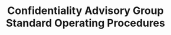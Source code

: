 ---
airtable_createdTime: '2022-12-06T16:34:31.000Z'
airtable_id: recCYcRexEVhPO3sf
link: https://s3.eu-west-2.amazonaws.com/www.hra.nhs.uk/media/documents/cag-sops-v1-2.pdf
table: sources
title: Confidentiality Advisory Group Standard Operating Procedures
---